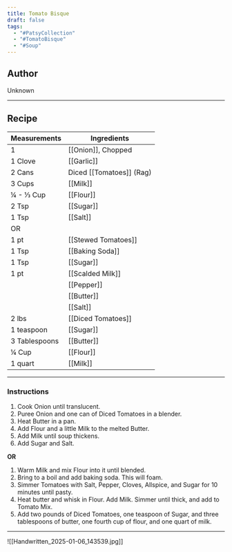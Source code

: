 ```yaml
---
title: Tomato Bisque
draft: false
tags:
  - "#PatsyCollection"
  - "#TomatoBisque"
  - "#Soup"
---
```

## Author
Unknown
___
## Recipe

| Measurements  | Ingredients              |
| :------------ | ------------------------ |
| 1             | [[Onion]], Chopped       |
| 1 Clove       | [[Garlic]]               |
| 2 Cans        | Diced [[Tomatoes]] (Rag) |
| 3 Cups        | [[Milk]]                 |
| ¼ - ⅓ Cup     | [[Flour]]                |
| 2 Tsp         | [[Sugar]]                |
| 1 Tsp         | [[Salt]]                 |
| OR            |                          |
| 1 pt          | [[Stewed Tomatoes]]      |
| 1 Tsp         | [[Baking Soda]]          |
| 1 Tsp         | [[Sugar]]                |
| 1 pt          | [[Scalded Milk]]         |
|               | [[Pepper]]               |
|               | [[Butter]]               |
|               | [[Salt]]                 |
| 2 lbs         | [[Diced Tomatoes]]       |
| 1 teaspoon    | [[Sugar]]                |
| 3 Tablespoons | [[Butter]]               |
| ¼ Cup         | [[Flour]]                |
| 1 quart       | [[Milk]]                 |
___
### Instructions
1. Cook Onion until translucent.
2. Puree Onion and one can of Diced Tomatoes in a blender.
3. Heat Butter in a pan.
4. Add Flour and a little Milk to the melted Butter.
5. Add Milk until soup thickens.
6. Add Sugar and Salt.

**OR**

1. Warm Milk and mix Flour into it until blended.
2. Bring to a boil and add baking soda. This will foam.
3. Simmer Tomatoes with Salt, Pepper, Cloves, Allspice, and Sugar for 10 minutes until pasty.
4. Heat butter and whisk in Flour. Add Milk. Simmer until thick, and add to Tomato Mix.
5. Add two pounds of Diced Tomatoes, one teaspoon of Sugar, and three tablespoons of butter, one fourth cup of flour, and one quart of milk.

___

![[Handwritten_2025-01-06_143539.jpg]]